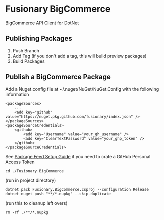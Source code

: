 # Fusionary BigCommerce

BigCommerce API Client for DotNet

## Publishing Packages

1. Push Branch
2. Add Tag (if you don't add a tag, this will build preview packages)
3. Build Packages

## Publish a BigCommerce Package

Add a Nuget.config file at ~/.nuget/NuGet/NuGet.Config with the following information

    <packageSources>
        ...
        <add key="github" value="https://nuget.pkg.github.com/fusionary/index.json" />
    </packageSources>
    <packageSourceCredentials>
        <github>
            <add key="Username" value="your_gh_username" />
            <add key="ClearTextPassword" value="your_ghp_token" />
        </github>
    </packageSourceCredentials>

See [Package Feed Setup Guide](https://fusionary.clickup.com/25630900/v/dc/re65m-5062) if you need to crate a GitHub
Personal Access Token

```shell
cd ./Fusionary.BigCommerce
```

(run in project directory)

```shell
dotnet pack Fusionary.BigCommerce.csproj --configuration Release
dotnet nuget push "**/*.nupkg" --skip-duplicate
```

(run this to cleanup left overs)

```
rm -rf ./**/*.nupkg
```